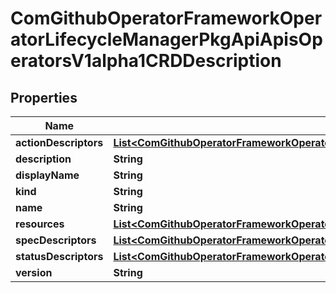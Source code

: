 
# ComGithubOperatorFrameworkOperatorLifecycleManagerPkgApiApisOperatorsV1alpha1CRDDescription

## Properties
Name | Type | Description | Notes
------------ | ------------- | ------------- | -------------
**actionDescriptors** | [**List&lt;ComGithubOperatorFrameworkOperatorLifecycleManagerPkgApiApisOperatorsV1alpha1ActionDescriptor&gt;**](ComGithubOperatorFrameworkOperatorLifecycleManagerPkgApiApisOperatorsV1alpha1ActionDescriptor.md) |  |  [optional]
**description** | **String** |  |  [optional]
**displayName** | **String** |  |  [optional]
**kind** | **String** |  | 
**name** | **String** |  | 
**resources** | [**List&lt;ComGithubOperatorFrameworkOperatorLifecycleManagerPkgApiApisOperatorsV1alpha1APIResourceReference&gt;**](ComGithubOperatorFrameworkOperatorLifecycleManagerPkgApiApisOperatorsV1alpha1APIResourceReference.md) |  |  [optional]
**specDescriptors** | [**List&lt;ComGithubOperatorFrameworkOperatorLifecycleManagerPkgApiApisOperatorsV1alpha1SpecDescriptor&gt;**](ComGithubOperatorFrameworkOperatorLifecycleManagerPkgApiApisOperatorsV1alpha1SpecDescriptor.md) |  |  [optional]
**statusDescriptors** | [**List&lt;ComGithubOperatorFrameworkOperatorLifecycleManagerPkgApiApisOperatorsV1alpha1StatusDescriptor&gt;**](ComGithubOperatorFrameworkOperatorLifecycleManagerPkgApiApisOperatorsV1alpha1StatusDescriptor.md) |  |  [optional]
**version** | **String** |  | 



